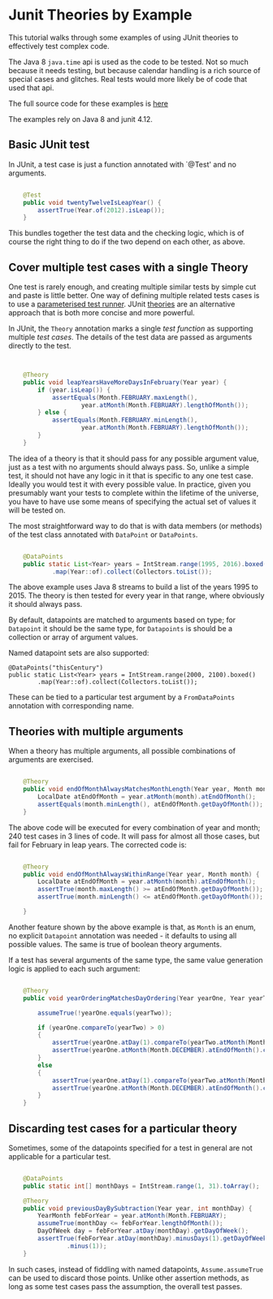 # Junit Theories by Example

This tutorial walks through some examples of using JUnit theories to effectively test complex code.

The Java 8 `java.time` api is used as the code to be tested. Not so much because it needs testing,
but because calendar handling is a rich source of special cases and glitches. Real tests would more likely be of code that used that api.

The full source code for these examples is [here](../src/test/java/com/github/radm/theories/test/ExampleTest.java)

The examples rely on Java 8 and junit 4.12.

## Basic JUnit test

In JUnit, a test case is just a function annotated with `@Test' and no arguments.

```java

	@Test
	public void twentyTwelveIsLeapYear() {
		assertTrue(Year.of(2012).isLeap());
	}
```

This bundles together the test data and the checking logic, which is of
course the right thing to do if the two depend on each other, as above.

## Cover multiple test cases with a single Theory

One test is rarely enough, and creating multiple similar tests by simple cut and paste is little better.
One way of defining multiple related tests cases is to use a
[parameterised test runner](https://github.com/junit-team/junit/wiki/Parameterized-tests).
JUnit [theories](https://github.com/junit-team/junit/wiki/Theories) are an alternative approach that is both more concise and more powerful.

In JUnit, the `Theory` annotation marks a single _test function_ as supporting multiple
_test cases_. The details of the test data are passed as arguments directly to the test.

```java


	@Theory
	public void leapYearsHaveMoreDaysInFebruary(Year year) {
		if (year.isLeap()) {
			assertEquals(Month.FEBRUARY.maxLength(),
					year.atMonth(Month.FEBRUARY).lengthOfMonth());
		} else {
			assertEquals(Month.FEBRUARY.minLength(),
					year.atMonth(Month.FEBRUARY).lengthOfMonth());
		}
	}
```
The idea of a theory is that it should pass for any possible argument value, just as a test with no arguments should always pass.
So, unlike a simple test, it should not have any logic in it that is specific to any one test case.
Ideally you would test it with every possible value. In practice, given you presumably want your tests to complete
within the lifetime of the universe, you have to have use some means of specifying the actual set of values it will be tested on.

The most straightforward way to do that is with data members (or methods) of
the test class annotated with `DataPoint` or `DataPoints`.

```java

	@DataPoints
	public static List<Year> years = IntStream.range(1995, 2016).boxed()
			.map(Year::of).collect(Collectors.toList());
```

The above example uses Java 8 streams to build a list of the years 1995 to 2015. The theory is then tested for every year in that range, where obviously it should always pass.

By default, datapoints are matched to arguments based on type; for `Datapoint` it should be the same type, for `Datapoints` is should be a collection or array of argument values.

Named datapoint sets are also supported:

	@DataPoints("thisCentury")
	public static List<Year> years = IntStream.range(2000, 2100).boxed()
			.map(Year::of).collect(Collectors.toList());

These can be tied to a particular test argument by a `FromDataPoints` annotation with corresponding name.


## Theories with multiple arguments

When a theory has multiple arguments, all possible combinations of arguments are exercised.

```java

	@Theory
	public void endOfMonthAlwaysMatchesMonthLength(Year year, Month month) {
		LocalDate atEndOfMonth = year.atMonth(month).atEndOfMonth();
		assertEquals(month.minLength(), atEndOfMonth.getDayOfMonth());
	}
```

The above code will be executed for every combination of year and month; 240 test cases in 3 lines of code.
It will pass for almost all those cases, but fail for February in leap years. The corrected code is:

```java

	@Theory
	public void endOfMonthAlwaysWithinRange(Year year, Month month) {
		LocalDate atEndOfMonth = year.atMonth(month).atEndOfMonth();
		assertTrue(month.maxLength() >= atEndOfMonth.getDayOfMonth());
		assertTrue(month.minLength() <= atEndOfMonth.getDayOfMonth());

	}
```

Another feature shown by the above example is that, as `Month` is an enum, no
explicit `Datapoint` annotation was needed - it defaults to using all possible values.
The same is true of boolean theory arguments.

If a test has several arguments of the same type, the same value generation logic is applied to each such argument:

```java

	@Theory
	public void yearOrderingMatchesDayOrdering(Year yearOne, Year yearTwo) {

		assumeTrue(!yearOne.equals(yearTwo));

		if (yearOne.compareTo(yearTwo) > 0)
		{
			assertTrue(yearOne.atDay(1).compareTo(yearTwo.atMonth(Month.DECEMBER).atEndOfMonth()) > 0);
			assertTrue(yearOne.atMonth(Month.DECEMBER).atEndOfMonth().compareTo(yearTwo.atDay(1)) > 0);
		}
		else
		{
			assertTrue(yearOne.atDay(1).compareTo(yearTwo.atMonth(Month.DECEMBER).atEndOfMonth()) < 0);
			assertTrue(yearOne.atMonth(Month.DECEMBER).atEndOfMonth().compareTo(yearTwo.atDay(1)) < 0);
		}
	}
```

## Discarding test cases for a particular theory

Sometimes, some of the datapoints specified for a test in general are not applicable for a particular test.

``` java

	@DataPoints
	public static int[] monthDays = IntStream.range(1, 31).toArray();

	@Theory
	public void previousDayBySubtraction(Year year, int monthDay) {
		YearMonth febForYear = year.atMonth(Month.FEBRUARY);
		assumeTrue(monthDay <= febForYear.lengthOfMonth());
		DayOfWeek day = febForYear.atDay(monthDay).getDayOfWeek();
		assertTrue(febForYear.atDay(monthDay).minusDays(1).getDayOfWeek() == day
				.minus(1));
	}

```

In such cases, instead of fiddling with named datapoints, `Assume.assumeTrue` can be used to discard those points.
Unlike other assertion methods, as long as some test cases pass the assumption, the overall test passes.

